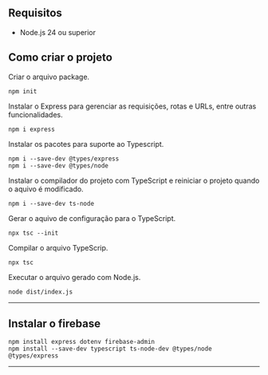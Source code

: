 ## Requisitos

* Node.js 24 ou superior

## Como criar o projeto

Criar o arquivo package.
```
npm init
```

Instalar o Express para gerenciar as requisições, rotas e URLs, entre outras funcionalidades.

```
npm i express
```

Instalar os pacotes para suporte ao Typescript.

```
npm i --save-dev @types/express
npm i --save-dev @types/node
```

Instalar o compilador do projeto com TypeScript e reiniciar o projeto quando o aquivo é modificado.

```
npm i --save-dev ts-node
```

Gerar o aquivo de configuração para o TypeScript.

```
npx tsc --init
```

Compilar o arquivo TypeScrip.
```
npx tsc
```

Executar o arquivo gerado com Node.js.
```
node dist/index.js
```
---

## Instalar o firebase

```
npm install express dotenv firebase-admin
npm install --save-dev typescript ts-node-dev @types/node @types/express
```

---


